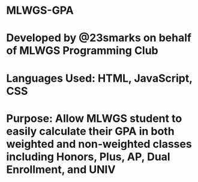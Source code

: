 # MLWGS-GPA
# Developed by @23smarks on behalf of MLWGS Programming Club
# Languages Used: HTML, JavaScript, CSS
# Purpose: Allow MLWGS student to easily calculate their GPA in both weighted and non-weighted classes including Honors, Plus, AP, Dual Enrollment, and UNIV
